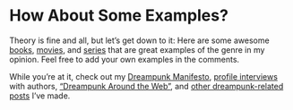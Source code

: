 # How About Some Examples?

Theory is fine and all, but let’s get down to it: Here are some awesome [books](https://cliffjones.substack.com/p/dreampunk-in-print), [movies](https://cliffjones.substack.com/p/dreampunk-in-film), and [series](https://cliffjones.substack.com/p/dreampunk-on-tv) that are great examples of the genre in my opinion. Feel free to add your own examples in the comments.

While you’re at it, check out my [Dreampunk Manifesto](https://cliffjones.substack.com/p/dreampunk-manifesto), [profile interviews](https://cliffjones.substack.com/t/dreampunk-profiles) with authors, [“Dreampunk Around the Web”](https://cliffjones.substack.com/p/dreampunk-around-the-web), and [other dreampunk-related posts](https://cliffjones.substack.com/t/dreampunk) I’ve made.
